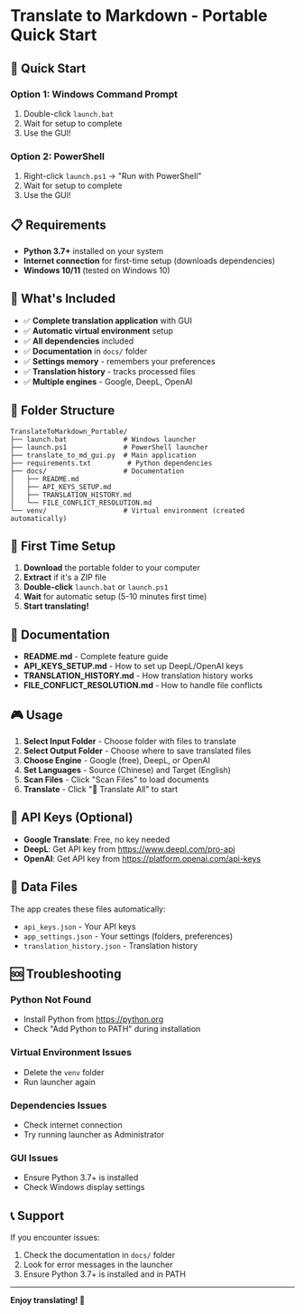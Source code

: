 # Translate to Markdown - Portable Quick Start

## 🚀 Quick Start

### Option 1: Windows Command Prompt
1. Double-click `launch.bat`
2. Wait for setup to complete
3. Use the GUI!

### Option 2: PowerShell
1. Right-click `launch.ps1` → "Run with PowerShell"
2. Wait for setup to complete
3. Use the GUI!

## 📋 Requirements

- **Python 3.7+** installed on your system
- **Internet connection** for first-time setup (downloads dependencies)
- **Windows 10/11** (tested on Windows 10)

## 🎯 What's Included

- ✅ **Complete translation application** with GUI
- ✅ **Automatic virtual environment** setup
- ✅ **All dependencies** included
- ✅ **Documentation** in `docs/` folder
- ✅ **Settings memory** - remembers your preferences
- ✅ **Translation history** - tracks processed files
- ✅ **Multiple engines** - Google, DeepL, OpenAI

## 📁 Folder Structure

```
TranslateToMarkdown_Portable/
├── launch.bat              # Windows launcher
├── launch.ps1              # PowerShell launcher
├── translate_to_md_gui.py  # Main application
├── requirements.txt         # Python dependencies
├── docs/                   # Documentation
│   ├── README.md
│   ├── API_KEYS_SETUP.md
│   ├── TRANSLATION_HISTORY.md
│   └── FILE_CONFLICT_RESOLUTION.md
└── venv/                   # Virtual environment (created automatically)
```

## 🔧 First Time Setup

1. **Download** the portable folder to your computer
2. **Extract** if it's a ZIP file
3. **Double-click** `launch.bat` or `launch.ps1`
4. **Wait** for automatic setup (5-10 minutes first time)
5. **Start translating!**

## 📖 Documentation

- **README.md** - Complete feature guide
- **API_KEYS_SETUP.md** - How to set up DeepL/OpenAI keys
- **TRANSLATION_HISTORY.md** - How translation history works
- **FILE_CONFLICT_RESOLUTION.md** - How to handle file conflicts

## 🎮 Usage

1. **Select Input Folder** - Choose folder with files to translate
2. **Select Output Folder** - Choose where to save translated files
3. **Choose Engine** - Google (free), DeepL, or OpenAI
4. **Set Languages** - Source (Chinese) and Target (English)
5. **Scan Files** - Click "Scan Files" to load documents
6. **Translate** - Click "🚀 Translate All" to start

## 🔑 API Keys (Optional)

- **Google Translate**: Free, no key needed
- **DeepL**: Get API key from https://www.deepl.com/pro-api
- **OpenAI**: Get API key from https://platform.openai.com/api-keys

## 💾 Data Files

The app creates these files automatically:
- `api_keys.json` - Your API keys
- `app_settings.json` - Your settings (folders, preferences)
- `translation_history.json` - Translation history

## 🆘 Troubleshooting

### Python Not Found
- Install Python from https://python.org
- Check "Add Python to PATH" during installation

### Virtual Environment Issues
- Delete the `venv` folder
- Run launcher again

### Dependencies Issues
- Check internet connection
- Try running launcher as Administrator

### GUI Issues
- Ensure Python 3.7+ is installed
- Check Windows display settings

## 📞 Support

If you encounter issues:
1. Check the documentation in `docs/` folder
2. Look for error messages in the launcher
3. Ensure Python 3.7+ is installed and in PATH

---

**Enjoy translating! 🎉** 